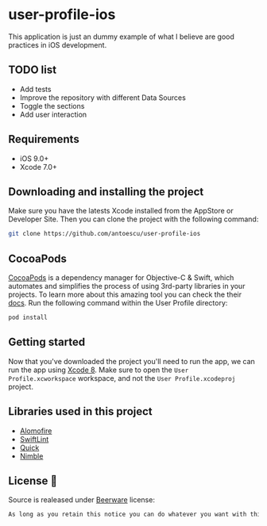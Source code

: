 # user-profile-ios
This application is just an dummy example of what I believe are good practices in iOS development.

## TODO list

* Add tests
* Improve the repository with different Data Sources
* Toggle the sections
* Add user interaction

## Requirements

* iOS 9.0+
* Xcode 7.0+

## Downloading and installing the project

Make sure you have the latests Xcode installed from the AppStore or Developer Site. Then you can clone the project with the following command:

```bash
git clone https://github.com/antoescu/user-profile-ios
```

## CocoaPods

[CocoaPods](https://cocoapods.org/) is a dependency manager for Objective-C & Swift, which automates and simplifies the process of using 3rd-party libraries in your projects. To learn more about this amazing tool you can check the their [docs](https://guides.cocoapods.org/). Run the following command within the User Profile directory:

```bash
pod install
```

## Getting started

Now that you've downloaded the project you'll need to run the app, we can run the app using [Xcode 8](https://developer.apple.com/xcode/downloads/). Make sure to open the `User Profile.xcworkspace` workspace, and not the `User Profile.xcodeproj` project.

## Libraries used in this project

* [Alomofire](https://github.com/Alamofire/Alamofire)
* [SwiftLint](https://github.com/realm/SwiftLint)
* [Quick](https://github.com/Quick/Quick)
* [Nimble](https://github.com/Quick/Nimble)

## License 🍺

Source is realeased under [Beerware](https://es.wikipedia.org/wiki/Beerware) license:

```bash
As long as you retain this notice you can do whatever you want with this stuff. If we meet some day, and you think this stuff is worth it, you can buy me a beer in return.
```

